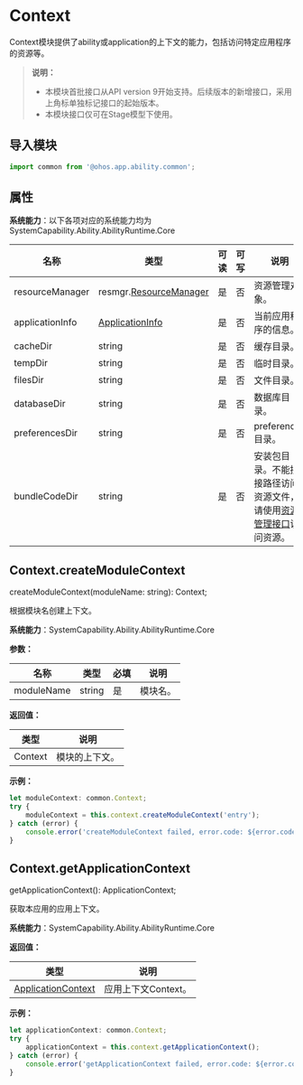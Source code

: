 # Context

Context模块提供了ability或application的上下文的能力，包括访问特定应用程序的资源等。

> **说明：**
>
>  - 本模块首批接口从API version 9开始支持。后续版本的新增接口，采用上角标单独标记接口的起始版本。
>  - 本模块接口仅可在Stage模型下使用。

## 导入模块

```ts
import common from '@ohos.app.ability.common';
```

## 属性

**系统能力**：以下各项对应的系统能力均为SystemCapability.Ability.AbilityRuntime.Core

| 名称          | 类型     | 可读   | 可写   | 说明      |
| ----------- | ------ | ---- | ---- | ------- |
| resourceManager     | resmgr.[ResourceManager](js-apis-resource-manager.md) | 是    | 否    | 资源管理对象。   |
| applicationInfo | [ApplicationInfo](js-apis-bundleManager-applicationInfo.md) | 是    | 否    | 当前应用程序的信息。 |
| cacheDir | string | 是    | 否    | 缓存目录。 |
| tempDir | string | 是    | 否    | 临时目录。 |
| filesDir | string | 是    | 否    | 文件目录。 |
| databaseDir | string | 是    | 否    | 数据库目录。 |
| preferencesDir | string | 是    | 否    | preferences目录。 |
| bundleCodeDir | string | 是    | 否    | 安装包目录。不能拼接路径访问资源文件，请使用[资源管理接口](js-apis-resource-manager.md)访问资源。 |

## Context.createModuleContext

createModuleContext(moduleName: string): Context;

根据模块名创建上下文。

**系统能力**：SystemCapability.Ability.AbilityRuntime.Core

**参数：**

| 名称       | 类型                     | 必填   | 说明            |
| -------- | ---------------------- | ---- | ------------- |
| moduleName | string | 是    | 模块名。 |

**返回值：**

| 类型 | 说明 |
| -------- | -------- |
| Context | 模块的上下文。 |

**示例：**

```ts
let moduleContext: common.Context;
try {
    moduleContext = this.context.createModuleContext('entry');
} catch (error) {
    console.error('createModuleContext failed, error.code: ${error.code}, error.message: ${error.message}');
}
```

## Context.getApplicationContext

getApplicationContext(): ApplicationContext;

获取本应用的应用上下文。

**系统能力**：SystemCapability.Ability.AbilityRuntime.Core

**返回值：**

| 类型 | 说明 |
| -------- | -------- |
| [ApplicationContext](js-apis-inner-application-applicationContext.md) | 应用上下文Context。 |

**示例：**

```ts
let applicationContext: common.Context;
try {
    applicationContext = this.context.getApplicationContext();
} catch (error) {
    console.error('getApplicationContext failed, error.code: ${error.code}, error.message: ${error.message}');
}
```

